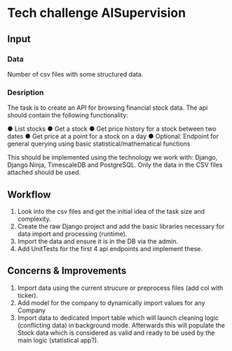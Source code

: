 # Tech challenge AISupervision

## Input

### Data

Number of csv files with some structured data.

### Desription

The task is to create an API for browsing financial stock data. The api should contain the
following functionality:

● List stocks
● Get a stock
● Get price history for a stock between two dates
● Get price at a point for a stock on a day
● Optional: Endpoint for general querying using basic statistical/mathematical functions

This should be implemented using the technology we work with: Django, Django Ninja,
TimescaleDB and PostgreSQL. Only the data in the CSV files attached should be used.

## Workflow

1. Look into the csv files and get the initial idea of the task size and complexity.
2. Create the raw Django project and add the basic libraries necessary for data import and processing (runtime).
3. Import the data and ensure it is in the DB via the admin.
4. Add UnitTests for the first 4 api endpoints and implement these.

## Concerns & Improvements

1. Import data using the current strucure or preprocess files (add col with ticker).
2. Add model for the company to dynamically import values for any Company
3. Import data to dedicated Import table which will launch cleaning logic (conflicting data) in background mode. Afterwards this will populate the Stock data which is considered as valid and ready to be used by the main logic (statistical app?).
